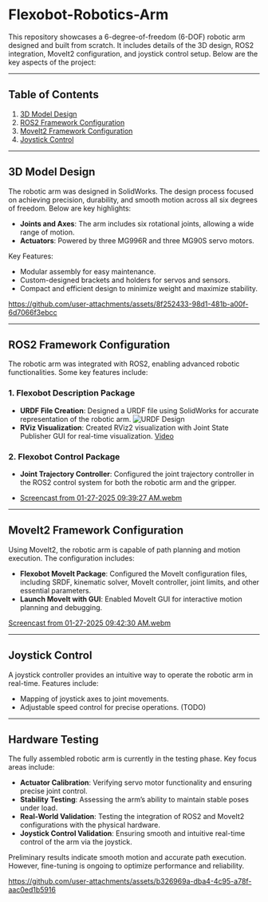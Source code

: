 # Flexobot-Robotics-Arm

This repository showcases a 6-degree-of-freedom (6-DOF) robotic arm designed and built from scratch. It includes details of the 3D design, ROS2 integration, MoveIt2 configuration, and joystick control setup. Below are the key aspects of the project:

---

## Table of Contents
1. [3D Model Design](#3d-model-design)
2. [ROS2 Framework Configuration](#ros2-framework-configuration)
3. [MoveIt2 Framework Configuration](#moveit2-framework-configuration)
4. [Joystick Control](#joystick-control)


---

## 3D Model Design
The robotic arm was designed in SolidWorks. The design process focused on achieving precision, durability, and smooth motion across all six degrees of freedom. Below are key highlights:

- **Joints and Axes**: The arm includes six rotational joints, allowing a wide range of motion.
- **Actuators**: Powered by three MG996R and three MG90S servo motors.

Key Features:
- Modular assembly for easy maintenance.
- Custom-designed brackets and holders for servos and sensors.
- Compact and efficient design to minimize weight and maximize stability.



https://github.com/user-attachments/assets/8f252433-98d1-481b-a00f-6d7066f3ebcc



---

## ROS2 Framework Configuration
The robotic arm was integrated with ROS2, enabling advanced robotic functionalities. Some key features include:

### 1. Flexobot Description Package
- **URDF File Creation**: Designed a URDF file using SolidWorks for accurate representation of the robotic arm. ![URDF Design](images/urdf_design.png)
- **RViz Visualization**: Created RViz2 visualization with Joint State Publisher GUI for real-time visualization. [Video](videos/rviz2_visualization.mp4)

### 2. Flexobot Control Package
- **Joint Trajectory Controller**: Configured the joint trajectory controller in the ROS2 control system for both the robotic arm and the gripper.

- [Screencast from 01-27-2025 09:39:27 AM.webm](https://github.com/user-attachments/assets/1eb9428e-02c6-4f70-a86b-f1c98212eb7b)


---

## MoveIt2 Framework Configuration
Using MoveIt2, the robotic arm is capable of path planning and motion execution. The configuration includes:

- **Flexobot MoveIt Package**: Configured the MoveIt configuration files, including SRDF, kinematic solver, MoveIt controller, joint limits, and other essential parameters.
- **Launch MoveIt with GUI**: Enabled MoveIt GUI for interactive motion planning and debugging.

  
[Screencast from 01-27-2025 09:42:30 AM.webm](https://github.com/user-attachments/assets/832c6697-161f-4ad3-8f15-f82fa94ecf4c)

---

## Joystick Control
A joystick controller provides an intuitive way to operate the robotic arm in real-time. Features include:

- Mapping of joystick axes to joint movements.
- Adjustable speed control for precise operations. (TODO)
---

## Hardware Testing
The fully assembled robotic arm is currently in the testing phase. Key focus areas include:

- **Actuator Calibration**: Verifying servo motor functionality and ensuring precise joint control.
- **Stability Testing**: Assessing the arm’s ability to maintain stable poses under load.
- **Real-World Validation**: Testing the integration of ROS2 and MoveIt2 configurations with the physical hardware.
- **Joystick Control Validation**: Ensuring smooth and intuitive real-time control of the arm via the joystick.

Preliminary results indicate smooth motion and accurate path execution. However, fine-tuning is ongoing to optimize performance and reliability.




https://github.com/user-attachments/assets/b326969a-dba4-4c95-a78f-aac0ed1b5916





